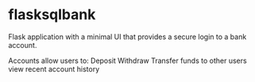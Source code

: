# flasksqlbank
Flask application with a minimal UI that provides a secure login to a bank account.

Accounts allow users to:
  Deposit
  Withdraw
  Transfer funds to other users
  view recent account history

